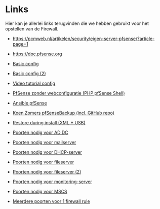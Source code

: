 # Links

Hier kan je allerlei links terugvinden die we hebben gebruikt voor het opstellen van de Firewall.

* https://pcmweb.nl/artikelen/security/eigen-server-pfsense/?article-page=1

* https://doc.pfsense.org

- [Basic config](https://doc.pfsense.org/index.php/Example_basic_configuration)

- [Basic config (2)](https://linoxide.com/firewall/pfsense-setup-basic-configuration/)

- [Video tutorial config](https://www.youtube.com/watch?v=cVBMuWpnIw4)

- [PfSense zonder webconfiguratie (PHP pfSense Shell)](https://doc.pfsense.org/index.php/Using_the_PHP_pfSense_Shelll)

- [Ansible pfSense](https://github.com/amatas/ansible-pfsense)

- [Koen Zomers pfSenseBackup (incl. GitHub repo)](https://knowledge.zomers.eu/pfsense/Pages/How-to-automate-pfSense-backup.aspx)

- [Restore during install (XML + USB)](https://doc.pfsense.org/index.php/Automatically_Restore_During_Install)

- [Poorten nodig voor AD DC](https://technet.microsoft.com/en-us/library/dd772723(v=ws.10).aspx)

- [Poorten nodig voor mailserver](https://serverfault.com/questions/149903/what-ports-to-open-for-mail-server)

- [Poorten nodig voor DHCP-server](https://www.juniper.net/documentation/en_US/junos/topics/concept/dhcp-extended-firewall-filter-overview.html)

- [Poorten nodig voor fileserver](https://technet.microsoft.com/en-us/library/ff633412(v=ws.10).aspx)

- [Poorten nodig voor fileserver (2)](https://superuser.com/questions/764623/what-port-or-ports-are-used-for-file-sharing-in-windows)

- [Poorten nodig voor monitoring-server](https://kb.paessler.com/en/topic/61462-which-ports-does-prtg-use-on-my-system)

- [Poorten nodig voor MSCS](https://technet.microsoft.com/en-us/library/bb632618.aspx)

- [Meerdere poorten voor 1 firewall rule](https://forum.pfsense.org/index.php?topic=1574.0)
